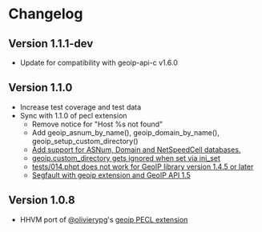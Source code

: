 # Changelog

## Version 1.1.1-dev

* Update for compatibility with geoip-api-c v1.6.0

## Version 1.1.0

* Increase test coverage and test data
* Sync with 1.1.0 of pecl extension
  - Remove notice for "Host %s not found"
  - Add geoip_asnum_by_name(), geoip_domain_by_name(), geoip_setup_custom_directory()
  - [Add support for ASNum, Domain and NetSpeedCell databases.](https://bugs.php.net/bug.php?id=67121)
  - [geoip.custom_directory gets ignored when set via ini_set](https://bugs.php.net/bug.php?id=61607)
  - [tests/014.phpt does not work for GeoIP library version 1.4.5 or later](https://bugs.php.net/bug.php?id=61834)
  - [Segfault with geoip extension and GeoIP API 1.5](https://bugs.php.net/bug.php?id=64692)

## Version 1.0.8

* HHVM port of [@olivierypg][]'s [geoip PECL extension](http://pecl.php.net/package/geoip)

[@olivierypg]: https://github.com/olivierypg
[@robocoder]: https://github.com/robocoder

